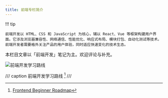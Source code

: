 ```yaml
---
title: 前端专栏简介
---
```


!!! tip

    前端开发以 HTML、CSS 和 JavaScript 为核心，辅以 React、Vue 等框架构建用户界面。它涉及浏览器兼容性、网络通信、性能优化、响应式布局、模块打包、自动化测试等技术。前端开发者需要格外关注产品的用户体验，同时适应快速变化的技术生态。

本栏目文章以「前端开发」笔记为主。欢迎评论与补充。

![前端开发学习路线](https://dwj-oss.oss-cn-nanjing.aliyuncs.com/images/202501301816023.png)

/// caption
前端开发学习路线 [^1]
///

[^1]: [Frontend Beginner Roadmap](https://roadmap.sh/frontend?r=frontend-beginner)

